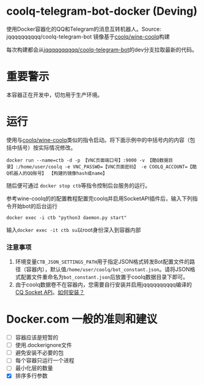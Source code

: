 # coolq-telegram-bot-docker (Deving)
使用Docker容器化的QQ和Telegram的消息互转机器人。Source: jqqqqqqqqqq/coolq-telegram-bot
镜像基于[coolq/wine-coolq](https://hub.docker.com/r/coolq/wine-coolq/)构建

每次构建都会从[jqqqqqqqqqq/coolq-telegram-bot](https://github.com/jqqqqqqqqqq/coolq-telegram-bot)的dev分支拉取最新的代码。

# 重要警示
本容器正在开发中，切勿用于生产环境。

# 运行
使用与[coolq/wine-coolq](https://cqp.cc/t/34558)类似的指令启动。将下面示例中的中括号内的内容（包括中括号）按实际情况修改。

```shell
docker run --name=ctb -d -p 【VNC页面端口号】:9000 -v 【酷Q数据目录】:/home/user/coolq -e VNC_PASSWD=【VNC页面密码】 -e COOLQ_ACCOUNT=【酷Q机器人的QQ账号】 【构建的镜像hash或name】
```

随后便可通过 `docker stop ctb`等指令控制后台服务的运行。

参考wine-coolq的的配置教程配置完coolq并启用SocketAPI插件后，输入下列指令开始bot的后台运行

```
docker exec -i ctb "python3 daemon.py start"
```

输入`docker exec -it ctb su`以root身份深入到容器内部

### 注意事项
1. 环境变量`CTB_JSON_SETTINGS_PATH`用于指定JSON格式转发Bot配置文件的路径（容器内），默认值`/home/user/coolq/bot_constant.json`。请将JSON格式配置文件重命名为`bot_constant.json`后放置于coolq数据目录下即可。
2. 由于coolq数据卷不在容器内，您需要自行安装并启用jqqqqqqqqqq编译的[CQ Socket API](https://github.com/jqqqqqqqqqq/coolq-telegram-bot/releases/tag/v2.5.0)。[如何安装？](https://github.com/jqqqqqqqqqq/coolq-telegram-bot/tree/v2.5.0#安装酷q-socket-api)

# Docker.com 一般的准则和建议
- [ ] 容器应该是短暂的
- [ ] 使用.dockerignore文件
- [ ] 避免安装不必要的包
- [ ] 每个容器只运行一个进程
- [ ] 最小化层的数量
- [x] 排序多行参数

